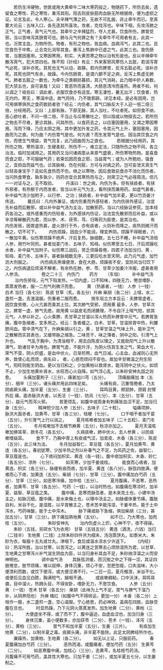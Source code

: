 <!-- { "loadSidebar": true } -->
　　若伤生冷硬物，世医或用大黄牵牛二味大寒药投之，物随药下，所伤去矣，遗留食之寒性、药之寒性，重泻其阳。阳去则皮肤筋肉血脉无所根据倚，便为虚损之证。论言及此，令人寒心。夫辛辣气薄之药，无故不可乱服，非止牵牛而已。至真要大论云：五味入口，各先逐其所喜攻。攻者，克伐泻也。辛味下咽，先攻泻肺之正气。正气者，真气元气也。其牵牛之辛辣猛烈，夺人尤甚。饮食所伤，脾胃受邪，当以苦味泻其肠胃可也。肺与元气何罪之有？夫牵牛不可用者有五，此其一也。况胃主血，为物所伤。物者，有形之物也，皆血病。血病泻气，此其二也。且饮食伤于中焦，止合克化消导其食。重泻上焦肺中已虚之气，此其三也。食伤肠胃，当塞因塞用，又寒因寒用，枳实、大黄苦寒之物以治有形是也。反以辛辣牵牛散泻真气，犯大禁四也。殊不知《针经》有云：外来客邪风寒伤人五脏，若误泻胃气必死，误补亦死。其死也无气以动，故静。若内伤脾胃，反泻五脏必死，误补亦死。其死也阴气有余，故躁。今内伤肠胃，是谓六腑不足之病，反泻上焦虚无肺气。肺者五脏之一数也，为牵牛之类朝损暮损，其元气消耗，此乃暗中折人寿数，犯大禁五也，良可哀哉！又曰：胃恶热而喜清，大肠恶清冷而喜热。两者不和，何以调之？岐伯曰：调此者，衣服饮食亦有适宜。寒无凄怆，暑无出汗；饮食者，热无灼灼，寒无 。寒温中适，故气将持，乃不致邪辟。详见本经。是必有因用，岂可用俱寒俱热之食药致损者欤？经云：内伤者，其气口脉反大于人迎一倍二倍三倍，分经用药。又曰：上部有脉，下部无脉，其人当吐，不吐者死。如但食不纳，恶心欲吐者，不问一倍二倍，不当止与瓜蒂散吐之，但以指或以物探去之。若所伤之物去不尽者，更诊其脉，问其所伤，以食药去之，以应塞因塞用，又谓之寒因寒用。泻而下降，乃应太阴之用。其中更加升发之药，令其元气上升，塞因塞用，因曲而为之直。何为曲？内伤胃气是也。何为直？而生发胃气是也。因治其饮食之内伤，而使生气增益，胃气完复，此乃因曲而为之直也。
　　若根据分经用药，其所伤之物，寒热温凉，生硬柔软，所伤不一，难立定法，只随所伤之物不同，各立治法，临时加减用之。其用药又当问诸病患从来禀气盛衰，所伤寒物热物。是喜食而食之耶，不可服破气药；若乘饥困而食之耶，当益胃气；或为人所勉劝，强食之，宜损血而益气也。诊其脉候，伤在何脏，方可与对病之药，岂可妄泄天真生气以轻丧身宝乎？且如先食热而不伤，继之以寒物，因后食致前食亦不消化而伤者，当问热食寒食，孰多孰少，则药亦宜合其寒热而与之，则荣卫之气必得周流。但凡一一对证与之，无不取验。
　　丹溪曰：世之病，内伤为多。但有挟痰者，有挟外邪者，有热郁于内而发者，皆当以补元气为主，看所挟而兼用药。如虚气甚者，补中益气汤少加附子，以行参、 之功；挟痰者，补中益气加半夏，更以竹沥姜汁传送。
　　戴氏曰：凡内外兼证，或内伤重而外感轻者，为内伤挟外感证，治宜先补益而后散邪，或以补中益气汤为主治，加散邪药，当以六经脉证参究，加本经药各治之。或外感重而内伤轻者，为外感挟内伤证，治法宜先散邪而后补益，或以辛凉等解散药为君，而以参、术、茯苓、芎、归等药为臣使，是其治也。
　　有内伤发斑，因胃虚热甚，虚火游行于外，亦有痰者，火则补而降之，痰热则微汗而散之，切不可下。
　　内伤烦躁，因血少不能润，理宜养阴。烦躁不得眠者，六一散加牛黄。似伤寒烦躁不绝声，汗后复热，脉细数，五七日不睡，补中益气汤倍人参，用竹叶同煎。甚者加麦门冬、五味子、知母。似伤寒至五七日，汗后烦躁吃水者，补中益气加附子。似伤寒三战后，劳乏烦躁昏倦，四君子汤加当归、黄 、知母、麦门冬、五味子。甚者脉细数无序，三更后吃水至天明，此乃元气虚，加竹沥大剂服之。
　　内伤病舌黑燥便泄，食在大肠，烦躁夜不安，宜防风当归饮下之。内伤病退后烦渴不解者，有余热在肺，参、苓、甘草少加姜汁冷服，虚甚者用人参汤。
　　
　　卷之二十三　内伤门
　　药方
　　（东垣）
　　补中益气汤
　　 治内伤劳役，元气下陷发热，一切内虚，口不知味，四肢无力，倦怠嗜卧，蒸蒸发热者，服一二剂气利微汗而愈。
　　黄 （热甚者，一钱） 人参（一钱） 白术 当归（各七分） 陈皮 甘草（炙。各五分）升麻 柴胡（各二分）上咀，水二盏煎一盏，去渣温服。伤重者二服而愈。
　　按东垣立方本旨云：夫脾胃虚者，因饮食劳倦，心火亢甚而乘其土位，其次肺气受邪，须用黄 最多，人参、甘草次之。脾胃一虚，肺气先绝，故用黄 以益皮毛而闭腠理，不令自汗上喘气短，损其元气，人参以补之。心火乘脾，炙甘草之甘温以泻火热而补脾胃中元气。若脾胃急痛，腹中急缩者，宜多用之。经云：急者缓之。白术、甘草，甘温除胃中热，利腰脐间血。胃中清气在下，升麻柴胡以引之。黄 、甘草甘温之气味上升，能补卫气之散解而实其表也，又缓带脉之缩急。二味苦干，味之薄者，阴中之阳，引清气上升也。
　　气乱于胸中，为清浊相干，用去白陈皮以理之，又能助阳气上升以散滞气，助诸甘辛为用也。脾胃气虚，不能升浮，为阴火伤其生发之气，荣血大亏，荣气不营，阴火炽盛，是血中伏火，日渐煎熬，血气日减。心主血，血减则心无所养，致使心乱而烦，病名曰 。 者，心惑而烦闷不安也。故加辛甘微温之剂生阳气，阳旺则能生阴血。更以当归和之，少加黄柏以救肾水，能泻阴中之伏火。如烦不止，少加生地黄补肾水，水旺而心火自降。如气浮心乱，以朱砂安神丸固之则愈。
　　头痛加蔓荆子（三分），痛甚加川芎（五分）。
　　顶痛脑痛加 本（五分）、细辛（三分）。诸头痛并用此四味足矣。
　　头痛有痰，沉重惰倦者，乃太阴痰厥头痛，加半夏（五分）、生姜（三分）。
　　耳鸣目黄，颊颔肿，颈肩 肘臂外后 痛，面赤脉洪大者，以羌活（一钱）、防风（七分）、本（五分）、甘草（五分）、益元气而泻火邪。
　　若更烦乱，如腹中或周身有刺痛皆血涩不足，加当归身（五分）。
　　精神短少加人参（五分）、五味子（二十粒）。
　　嗌痛项肿，脉洪大面赤者，加黄芩、甘草（各三分）、桔梗（七分）。
　　口干咽干者加干葛（五分），升引胃气上行以润之。
　　夏月咳嗽者加五味子（二十五粒）、麦门冬（五分）。
　　冬月咳嗽加不去根节麻黄（五分），秋凉亦加之。
　　夏月天温咳嗽加佛耳草、款冬花（各五分）。
　　久病痰嗽，肺中伏火，去人参黄 ，以防痰嗽增益耳。
　　食不下，乃胸中胃上有痰或气涩，加青皮、木香（各三分）、陈皮（五分），此三味为法。
　　冬月加益智仁、草豆蔻（各五分），夏月加黄芩、黄连（各五分）。春初犹寒，少加辛热之剂以补春气之不足，为风药之佐，益智仁、草豆蔻是也。
　　心下痞闷加枳实、黄连（各一钱）。腹中痞加枳实、木香、砂仁（各五分）、浓朴（七分）。
　　如天寒，少加干姜或桂。
　　能食而心痞者，加黄连、枳实（各三分）。脉缓有痰而痞，加半夏、黄连（各八分）。脉弦四肢满，便难而心下痞，加黄连（五分）、柴胡（七分）、甘草（三分）。腹中痛加白芍药（五分）、甘草（三分）。如恶寒冷痛，加中桂（五分）。
　　夏月腹痛，不恶寒，恶热者，加黄芩、甘草（各五分）、芍药（一钱），以治时热也。如腹痛在寒凉时，加半夏、益智、草豆蔻之类。
　　腹中痛，恶寒而脉弦者，是木来克土也，小建中汤主之。如脉沉细，腹中痛，是水来侮土也，以理中汤主之。如脉缓体重节痛，腹胀自利，米谷不化，是湿胜，以平胃散主之，苍术苦辛能泻湿，干姜辛热，能于土中泻水，芍药味酸，能于土中泻木。
　　胁下痛或胁下急缩，俱加柴胡（三分，甚加五分），甘草（三分）。脐下痛加熟地黄（五分）。
　　如不已，乃大寒也，加肉桂（五分）。
　　
　　朱砂安神丸
　　 治内伤虚火上炽，心神不宁，夜不得寐。
　　朱砂（五钱，另研水飞为衣用） 甘草（五钱五分） 黄连（酒洗，六钱）当归（二钱半） 生地黄（二钱）上除朱砂四件共为细末，汤泡蒸饼丸，如黍米大。朱砂为衣，每服十五丸或廿丸，津咽下。食后或温水凉水少许送下。
　　《内经》曰：热淫所胜，治以甘寒，以苦泻之。以黄连之苦寒去心烦除湿热为君，以甘草、生地黄之甘寒泻火补气滋生阴血为臣，以当归身补其血不足，朱砂纳浮溜之火而安神明也。
　　
　　调中益气汤
　　其脉弦洪缓，而沉按之中之下得一涩，其证四肢倦怠，肢节烦痛，难以屈伸，身体沉重，烦心不安，忽肥忽瘦，口失滋味，大小便清利而数，或饮下便泻，或大便涩滞不行，一二日一见。夏月飧泄，米谷不化。或便后见血见白脓，胸满短气，膈咽不通。
　　或痰嗽稠粘，口中沃沫，耳鸣耳聋，目中溜火，热拥头目，不得安卧，嗜卧无力，不思饮食。
　　人参（五分） 黄 （一钱） 苍术 甘草（各五分） 柴胡（此味为上气不足，胃气与脾气下溜乃补，从阴养阳也） 升麻 橘红（如腹中气不得转运，更加一分） 木香（各二分）上咀作一服，水二盏煎一盏，空心温服。宁心绝思，药必神效。盖病在四肢，血脉空腹在旦也。
　　时显热躁，乃下元阴火蒸蒸发热，加生地黄（二分）、黄柏（三分）。
　　大便虚坐不得，或了而不了，腹中逼迫，血虚血涩也，加当归身（三分）。
　　身体沉重，虽小便数多，亦加茯苓（二分）、苍术（一钱）、泽泻（五分）、黄柏（三分）。
　　胃气不和加半夏（五分）、生姜（三片）。
　　有痰加生地黄（二分），以制半夏之毒。痰厥头痛，非半夏不能除。此足太阴脾经所作也。
　　兼躁热，加黄柏、生地黄（各二分）。
　　如无以上证，只服前药。
　　春夏腹痛加白芍药（三分）。
　　恶热而渴，或腹痛者，便加芍药（五分） 生黄芩（二分）。
　　如恶寒腹中痛，加桂心（三分），去黄芩，名桂枝芍药汤。
　　冬月腹痛不可用芍药，盖其性大寒也。只加干姜（二分），或加半夏五七分，以生姜制之。

